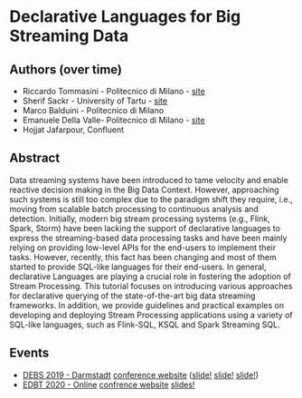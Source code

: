 # Declarative Languages for Big Streaming Data

## Authors (over time)

- Riccardo Tommasini - Politecnico di Milano - [site](http://rictomm.me)
- Sherif Sackr - University of Tartu - [site](http://www.cse.unsw.edu.au/~ssakr/)
- Marco Balduini - Politecnico di Milano 
- Emanuele Della Valle- Politecnico di Milano - [site](http://emanueledellavalle.org)
- Hojjat Jafarpour, Confluent 

## Abstract 
Data streaming systems have been introduced to tame velocity and enable reactive decision making in the Big Data Context. However, approaching such systems is still too complex due to the paradigm shift they require, i.e., moving from scalable batch processing to continuous analysis and detection. Initially, modern big stream processing systems (e.g., Flink, Spark, Storm) have been lacking the support of declarative languages to express the streaming-based data processing tasks and have been mainly relying on providing low-level APIs for the end-users to implement their tasks. However, recently, this fact has been changing and most of them started to provide SQL-like languages for their end-users. 
In general, declarative Languages are playing a crucial role in fostering the adoption of Stream Processing. This tutorial focuses on introducing various approaches for declarative querying of the state-of-the-art big data streaming frameworks. In addition, we provide guidelines and practical examples on developing and deploying Stream Processing applications using a variety of SQL-like languages, such as Flink-SQL, KSQL and Spark Streaming SQL. 


## Events
 
 - [DEBS 2019 - Darmstadt](./events/debs19.md) [conference website](http://debs2019.org/Program/Tutorials.html#Riccardo_Tommasini) ([slide!](./slides/debs19-part1.pdf) [slide!](./slides/debs19-part2.pdf) [slide!](./slides/debs19-part3.pdf)) 
 - [EDBT 2020 - Online](./events/edbt20.md) [confrence website](https://diku-dk.github.io/edbticdt2020/?contents=tutorials.html) [slides!](./slides/edbt20.pdf)
